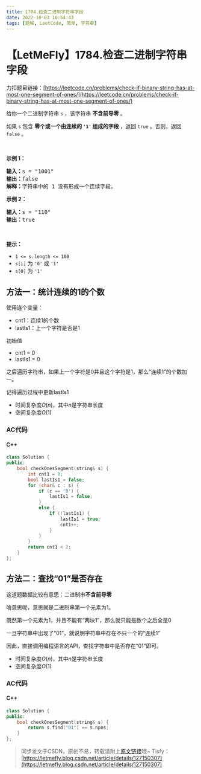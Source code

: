 ```yaml
---
title: 1784.检查二进制字符串字段
date: 2022-10-03 10:54:43
tags: [题解, LeetCode, 简单, 字符串]
---
```


# 【LetMeFly】1784.检查二进制字符串字段

力扣题目链接：[https://leetcode.cn/problems/check-if-binary-string-has-at-most-one-segment-of-ones/](https://leetcode.cn/problems/check-if-binary-string-has-at-most-one-segment-of-ones/)

<p>给你一个二进制字符串 <code>s</code> ，该字符串 <strong>不含前导零</strong> 。</p>

<p>如果 <code>s</code> 包含 <strong>零个或一个由连续的 <code>'1'</code> 组成的字段</strong> ，返回 <code>true</code>​​​ 。否则，返回 <code>false</code> 。</p>

<p>&nbsp;</p>

<p><strong>示例 1：</strong></p>

<pre>
<strong>输入：</strong>s = "1001"
<strong>输出：</strong>false
<strong>解释：</strong>字符串中的 1 没有形成一个连续字段。
</pre>

<p><strong>示例 2：</strong></p>

<pre>
<strong>输入：</strong>s = "110"
<strong>输出：</strong>true</pre>

<p>&nbsp;</p>

<p><strong>提示：</strong></p>

<ul>
	<li><code>1 &lt;= s.length &lt;= 100</code></li>
	<li><code>s[i]</code>​​​​ 为 <code>'0'</code> 或 <code>'1'</code></li>
	<li><code>s[0]</code> 为 <code>'1'</code></li>
</ul>


    
## 方法一：统计连续的1的个数

使用连个变量：

+ cnt1：连续1的个数
+ lastIs1：上一个字符是否是1

初始值

+ cnt1 = 0
+ lastIs1 = 0

之后遍历字符串，如果上一个字符是0并且这个字符是1，那么“连续1”的个数加一。

记得遍历过程中更新lastIs1

+ 时间复杂度$O(n)$，其中$n$是字符串长度
+ 空间复杂度$O(1)$

### AC代码

#### C++

```cpp
class Solution {
public:
    bool checkOnesSegment(string& s) {
        int cnt1 = 0;
        bool lastIs1 = false;
        for (char& c : s) {
            if (c == '0') {
                lastIs1 = false;
            }
            else {
                if (!lastIs1) {
                    lastIs1 = true;
                    cnt1++;
                }
            }
        }
        return cnt1 < 2;
    }
};
```

## 方法二：查找“01”是否存在

这道题数据比较有意思：二进制串**不含前导零**

啥意思呢，意思就是二进制串第一个元素为1。

既然第一个元素为1，并且不能有“两块1”，那么就只能是数个之后全是0

一旦字符串中出现了“01”，就说明字符串中存在不只一个的“连续1”

因此，直接调用编程语言的API，查找字符串中是否存在“01”即可。

+ 时间复杂度$O(n)$，其中$n$是字符串长度
+ 空间复杂度$O(1)$

### AC代码

#### C++

```cpp
class Solution {
public:
    bool checkOnesSegment(string& s) {
        return s.find("01") == s.npos;
    }
};
```

> 同步发文于CSDN，原创不易，转载请附上[原文链接](https://leetcode.letmefly.xyz/2022/10/03/LeetCode%201784.%E6%A3%80%E6%9F%A5%E4%BA%8C%E8%BF%9B%E5%88%B6%E5%AD%97%E7%AC%A6%E4%B8%B2%E5%AD%97%E6%AE%B5/)哦~
> Tisfy：[https://letmefly.blog.csdn.net/article/details/127150307](https://letmefly.blog.csdn.net/article/details/127150307)
